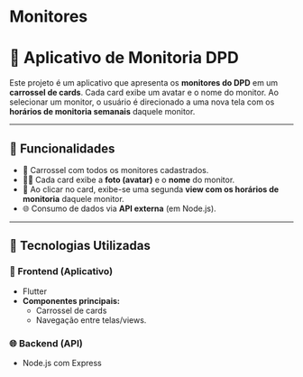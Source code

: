 # Monitores

# 📱 Aplicativo de Monitoria DPD

Este projeto é um aplicativo que apresenta os **monitores do DPD** em um **carrossel de cards**. Cada card exibe um avatar e o nome do monitor. Ao selecionar um monitor, o usuário é direcionado a uma nova tela com os **horários de monitoria semanais** daquele monitor.

---

## 📌 Funcionalidades

- 🎠 Carrossel com todos os monitores cadastrados.
- 🧑‍🏫 Cada card exibe a **foto (avatar)** e o **nome** do monitor.
- 📅 Ao clicar no card, exibe-se uma segunda **view com os horários de monitoria** daquele monitor.
- 🌐 Consumo de dados via **API externa** (em Node.js).

---

## 🧰 Tecnologias Utilizadas

### 🎯 Frontend (Aplicativo)

- Flutter
- **Componentes principais:**
  - Carrossel de cards 
  - Navegação entre telas/views.


### 🌐 Backend (API)

  - Node.js com Express

